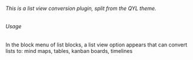 ###### This is a list view conversion plugin, split from the QYL theme.
###### Usage
In the block menu of list blocks, a list view option appears that can convert lists to: mind maps, tables, kanban boards, timelines
